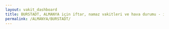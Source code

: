 ```yaml
---
layout: vakit_dashboard
title: BURSTADT, ALMANYA için iftar, namaz vakitleri ve hava durumu - ilçe/eyalet seç
permalink: /ALMANYA/BURSTADT/
---
```


<script type="text/javascript">
  var GLOBAL_COUNTRY = 'ALMANYA';
  var GLOBAL_CITY = 'BURSTADT';
  var GLOBAL_STATE = '';
  var lat = 72;
  var lon = 21;
</script>
